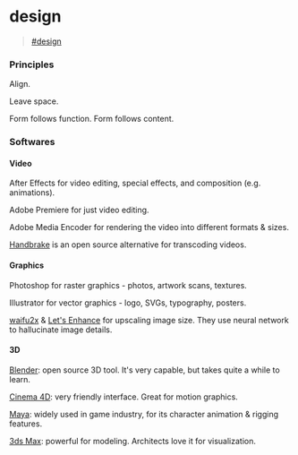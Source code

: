 # design

> [\#design](https://memex.changbai.li/#tag-design)

### Principles

Align.

Leave space.

Form follows function. Form follows content.



### Softwares

#### Video

After Effects for video editing, special effects, and composition (e.g. animations).

Adobe Premiere for just video editing.

Adobe Media Encoder for rendering the video into different formats & sizes.

[Handbrake](https://handbrake.fr/) is an open source alternative for transcoding videos.

#### Graphics

Photoshop for raster graphics - photos, artwork scans, textures.

Illustrator for vector graphics - logo, SVGs, typography, posters.

[waifu2x](http://waifu2x.udp.jp/) & [Let's Enhance](https://letsenhance.io/) for upscaling image size. They use neural network to hallucinate image details.

#### 3D

[Blender](https://www.blender.org/): open source 3D tool. It's very capable, but takes quite a while to learn.

[Cinema 4D](https://www.maxon.net/en-us/): very friendly interface. Great for motion graphics.

[Maya](https://www.autodesk.com/products/maya/overview): widely used in game industry, for its character animation & rigging features.

[3ds Max](https://www.autodesk.com/products/3ds-max/overview): powerful for modeling. Architects love it for visualization.